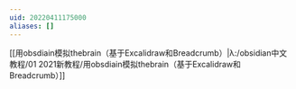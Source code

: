 ```yaml
---
uid: 20220411175000
aliases: []
---
```


[[用obsdiain模拟thebrain（基于Excalidraw和Breadcrumb）|λ:/obsidian中文教程/01 2021新教程/用obsdiain模拟thebrain（基于Excalidraw和Breadcrumb）]]